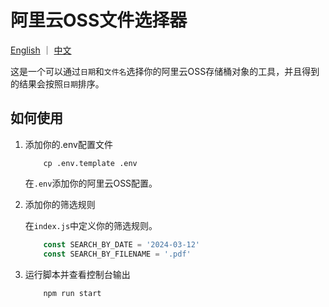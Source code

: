 # 阿里云OSS文件选择器

[English](README.md) ｜ [中文](README_CN.md)

这是一个可以通过`日期`和`文件名`选择你的阿里云OSS存储桶对象的工具，并且得到的结果会按照`日期`排序。

## 如何使用
1. 添加你的.env配置文件
   
    ```
        cp .env.template .env
    ```
    
    在`.env`添加你的阿里云OSS配置。

2. 添加你的筛选规则
    
    在`index.js`中定义你的筛选规则。
    
    ```javascript
        const SEARCH_BY_DATE = '2024-03-12'
        const SEARCH_BY_FILENAME = '.pdf'
     ```

1. 运行脚本并查看控制台输出

    ```
        npm run start
    ```